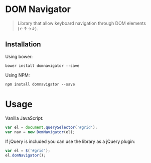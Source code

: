 DOM Navigator
=============

> Library that allow keyboard navigation through DOM elements (←↑→↓).

Installation
------------

Using bower:

```
bower install domnavigator --save
```

Using NPM:

```
npm install domnavigator --save
```

Usage
=====

Vanilla JavaScript:

```js
var el = document.querySelector('#grid');
var nav = new DomNavigator(el);
```

If jQuery is included you can use the library as a jQuery plugin:

```js
var el = $('#grid');
el.domNavigator();
```

